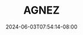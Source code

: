 --- 
title: "AGNEZ"
description: "nonton bokep AGNEZ twitter video full baru"
date: 2024-06-03T07:54:14-08:00
file_code: "fre12rxs09rp"
draft: false
cover: "i3i1oq69r4st089g.jpg"
tags: ["AGNEZ", "bokep-indo", "bokep-viral", "bokep-ig"]
length: 1427
fld_id: "1483108"
foldername: "Agnez t0brut"
categories: ["Agnez t0brut"]
views: 0
---